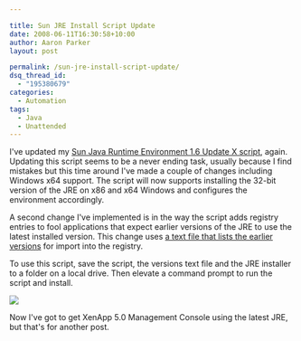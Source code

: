 ```yaml
---

title: Sun JRE Install Script Update
date: 2008-06-11T16:30:58+10:00
author: Aaron Parker
layout: post

permalink: /sun-jre-install-script-update/
dsq_thread_id:
  - "195380679"
categories:
  - Automation
tags:
  - Java
  - Unattended
---
```

I've updated my [Sun Java Runtime Environment 1.6 Update X script]({{site.baseurl}}/unattended/unattended-install-sun-java-runtime-environment-16-update-3), again. Updating this script seems to be a never ending task, usually because I find mistakes but this time around I've made a couple of changes including Windows x64 support. The script will now supports installing the 32-bit version of the JRE on x86 and x64 Windows and configures the environment accordingly.

A second change I've implemented is in the way the script adds registry entries to fool applications that expect earlier versions of the JRE to use the latest installed version. This change uses [a text file that lists the earlier versions]({{site.baseurl}}/media/2008/06/versions.txt) for import into the registry.

To use this script, save the script, the versions text file and the JRE installer to a folder on a local drive. Then elevate a command prompt to run the script and install.

![]({{site.baseurl}}/media/2008/06/sunjre.png)

Now I've got to get XenApp 5.0 Management Console using the latest JRE, but that's for another post.
